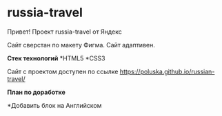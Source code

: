 # russia-travel
Привет!
Проект russia-travel от Яндекс 

Сайт сверстан по макету Фигма.
Сайт адаптивен.

**Стек технологий**
*HTML5
*CSS3

Сайт с проектом доступен по ссылке https://poluska.github.io/russian-travel/

**План по доработке**

*Добавить блок на Английском 
